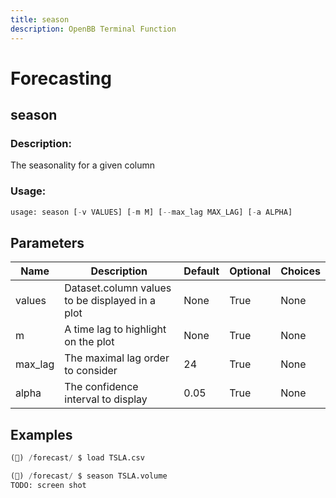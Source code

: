 ```yaml
---
title: season
description: OpenBB Terminal Function
---
```


# Forecasting

## season

### Description: 

The seasonality for a given column

### Usage: 
```python
usage: season [-v VALUES] [-m M] [--max_lag MAX_LAG] [-a ALPHA]
```

## Parameters

| Name | Description | Default | Optional | Choices |
| ---- | ----------- | ------- | -------- | ------- |
| values | Dataset.column values to be displayed in a plot | None | True | None |
| m | A time lag to highlight on the plot | None | True | None |
| max_lag | The maximal lag order to consider | 24 | True | None |
| alpha | The confidence interval to display | 0.05 | True | None |


## Examples

```python
(🦋) /forecast/ $ load TSLA.csv

(🦋) /forecast/ $ season TSLA.volume
TODO: screen shot
```

